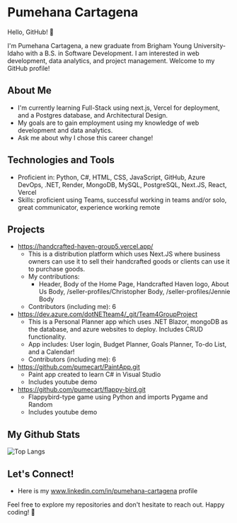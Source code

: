 # Pumehana Cartagena

Hello, GitHub! 👋

I'm Pumehana Cartagena, a new graduate from Brigham Young University-Idaho with a B.S. in Software Development.  I am interested in web development, data analytics, and project management. Welcome to my GitHub profile!

## About Me

- I'm currently learning Full-Stack using next.js, Vercel for deployment, and a Postgres database, and Architectural Design.
- My goals are to gain employment using my knowledge of web development and data analytics.
- Ask me about why I chose this career change!

## Technologies and Tools

- Proficient in: Python, C#, HTML, CSS, JavaScript, GitHub, Azure DevOps, .NET, Render, MongoDB, MySQL, PostgreSQL, Next.JS, React, Vercel
- Skills: proficient using Teams, successful working in teams and/or solo, great communicator, experience working remote

## Projects

- https://handcrafted-haven-group5.vercel.app/
  - This is a distribution platform which uses Next.JS where business owners can use it to sell their handcrafted goods or clients can use it to purchase goods.
  - My contributions:
    - Header, Body of the Home Page, Handcrafted Haven logo, About Us Body, /seller-profiles/Christopher Body, /seller-profiles/Jennie Body
  - Contributors (including me): 6
- https://dev.azure.com/dotNETteam4/_git/Team4GroupProject
  - This is a Personal Planner app which uses .NET Blazor, mongoDB as the database, and azure websites to deploy.  Includes CRUD functionality.
  - App includes: User login, Budget Planner, Goals Planner, To-do List, and a Calendar!
  - Contributors (including me): 6
- https://github.com/pumecart/PaintApp.git
  - Paint app created to learn C# in Visual Studio
  - Includes youtube demo
- https://github.com/pumecart/flappy-bird.git
  - Flappybird-type game using Python and imports Pygame and Random
  - Includes youtube demo
 
## My Github Stats

![Top Langs](https://github-readme-stats.vercel.app/api/top-langs/?username=pumecart&hide=javascript,css,scss,html&theme=tokyonight)


## Let's Connect!

- Here is my www.linkedin.com/in/pumehana-cartagena profile

Feel free to explore my repositories and don't hesitate to reach out. Happy coding! 🚀
